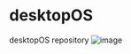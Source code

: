 # desktopOS
desktopOS repository
![image](https://user-images.githubusercontent.com/93564256/186581448-63d846e0-d134-4ab0-8c5c-0f398dcb267a.png)
